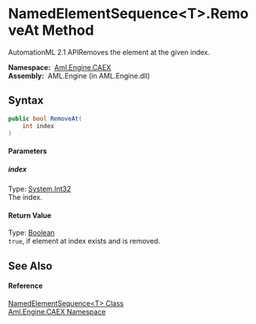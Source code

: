 NamedElementSequence&lt;T>.RemoveAt Method
==========================================
AutomationML 2.1 APIRemoves the element at the given index.

  **Namespace:**  [Aml.Engine.CAEX][1]  
  **Assembly:**  AML.Engine (in AML.Engine.dll)

Syntax
------

```csharp
public bool RemoveAt(
	int index
)
```

#### Parameters

##### *index*
Type: [System.Int32][2]  
The index.

#### Return Value
Type: [Boolean][3]  
`true`, if element at index exists and is removed. 

See Also
--------

#### Reference
[NamedElementSequence&lt;T> Class][4]  
[Aml.Engine.CAEX Namespace][1]  

[1]: ../README.md
[2]: https://docs.microsoft.com/dotnet/api/system.int32
[3]: https://docs.microsoft.com/dotnet/api/system.boolean
[4]: README.md
[5]: https://www.automationml.org
[6]: ../../icons/logoShade.png